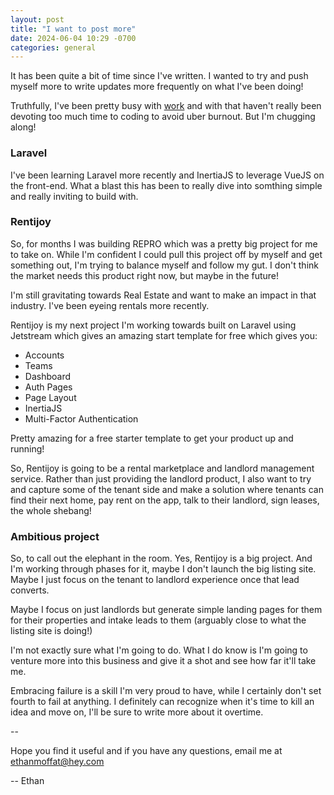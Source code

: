 ```yaml
---
layout: post
title: "I want to post more"
date: 2024-06-04 10:29 -0700
categories: general
---
```


It has been quite a bit of time since I've written. I wanted to try and push myself more to write updates more frequently on what I've been doing!

Truthfully, I've been pretty busy with <a href="https://purposemed.com/">work</a> and with that haven't really been devoting too much time to coding to avoid uber burnout. But I'm chugging along!

### Laravel

I've been learning Laravel more recently and InertiaJS to leverage VueJS on the front-end. What a blast this has been to really dive into somthing simple and really inviting to build with.

### Rentijoy

So, for months I was building REPRO which was a pretty big project for me to take on. While I'm confident I could pull this project off by myself and get something out, I'm trying to balance myself and follow my gut. I don't think the market needs this product right now, but maybe in the future!

I'm still gravitating towards Real Estate and want to make an impact in that industry. I've been eyeing rentals more recently.

Rentijoy is my next project I'm working towards built on Laravel using Jetstream which gives an amazing start template for free which gives you:

<ul>
  <li>Accounts</li>
  <li>Teams</li>
  <li>Dashboard</li>
  <li>Auth Pages</li>
  <li>Page Layout</li>
  <li>InertiaJS</li>
  <li>Multi-Factor Authentication</li>
</ul>

Pretty amazing for a free starter template to get your product up and running!

So, Rentijoy is going to be a rental marketplace and landlord management service. Rather than just providing the landlord product, I also want to try and capture some of the tenant side and make a solution where tenants can find their next home, pay rent on the app, talk to their landlord, sign leases, the whole shebang!

### Ambitious project

So, to call out the elephant in the room. Yes, Rentijoy is a big project. And I'm working through phases for it, maybe I don't launch the big listing site. Maybe I just focus on the tenant to landlord experience once that lead converts.

Maybe I focus on just landlords but generate simple landing pages for them for their properties and intake leads to them (arguably close to what the listing site is doing!)

I'm not exactly sure what I'm going to do. What I do know is I'm going to venture more into this business and give it a shot and see how far it'll take me.

Embracing failure is a skill I'm very proud to have, while I certainly don't set fourth to fail at anything. I definitely can recognize when it's time to kill an idea and move on, I'll be sure to write more about it overtime.

--

Hope you find it useful and if you have any questions, email me at ethanmoffat@hey.com

-- Ethan
